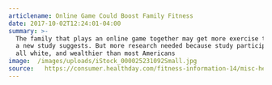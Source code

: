 ```yaml
---
articlename: Online Game Could Boost Family Fitness
date: 2017-10-02T12:24:01-04:00
summary: >-
  The family that plays an online game together may get more exercise together,
  a new study suggests. But more research needed because study participants were
  all white, and wealthier than most Americans
image:  /images/uploads/iStock_000025231092Small.jpg
source:   https://consumer.healthday.com/fitness-information-14/misc-health-news-265/online-game-could-boost-family-fitness-727087.html
---
```


